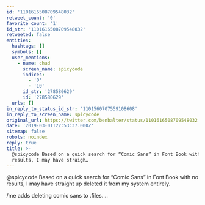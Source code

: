 ```yaml
---
id: '1101616508709548032'
retweet_count: '0'
favorite_count: '1'
id_str: '1101616508709548032'
retweeted: false
entities:
  hashtags: []
  symbols: []
  user_mentions:
    - name: chad
      screen_name: spicycode
      indices:
        - '0'
        - '10'
      id_str: '278580629'
      id: '278580629'
  urls: []
in_reply_to_status_id_str: '1101560707559108608'
in_reply_to_screen_name: spicycode
original_url: https://twitter.com/benbalter/status/1101616508709548032
date: '2019-03-01T22:53:37.000Z'
sitemap: false
robots: noindex
reply: true
title: >-
  @spicycode Based on a quick search for “Comic Sans” in Font Book with no
  results, I may have straigh…
---
```


@spicycode Based on a quick search for “Comic Sans” in Font Book with no results, I may have straight up deleted it from my system entirely. 

/me adds deleting comic sans to .files….